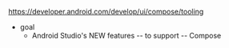 https://developer.android.com/develop/ui/compose/tooling

* goal
  * Android Studio's NEW features -- to support -- Compose 